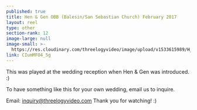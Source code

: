 ```yaml
---
published: true
title: Hen & Gen OBB (Balesin/San Sebastian Church) February 2017
layout: reel
type: other
section-rank: 12
image-large: null
image-small: >-
  https://res.cloudinary.com/threelogyvideo/image/upload/v1533615989/H_G-01a-01-01.jpg
link: CIumMFO4_5g
---
```

This was played at the wedding reception when Hen & Gen was introduced. :) 

To have something like this for your own wedding, email us to inquire. 

Email: inquiry@threelogyvideo.com Thank you for watching! :)
